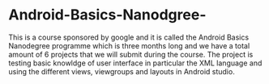 # Android-Basics-Nanodgree-
This is a course sponsored by google and it is called the Android Basics Nanodegree programme 
which is three months long and we have a total amount of 6 projects that we will submit during the course.
The project is testing basic knowldge of user interface in particular the XML language and using the 
different views, viewgroups and layouts in Android studio.

